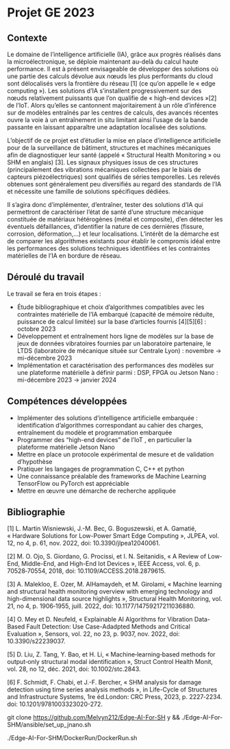 # Projet GE 2023


## Contexte

Le domaine de l’intelligence artificielle (IA), grâce aux progrès réalisés dans la microélectronique,  se déploie maintenant au-delà du calcul haute performance. Il est à présent envisageable de développer des solutions où une partie des calculs dévolue aux nœuds les plus performants du cloud sont délocalisés vers la frontière du réseau \[1\] (ce qu’on appelle le « edge computing »). Les solutions d’IA s’installent progressivement sur des  nœuds relativement puissants que l’on qualifie de « high-end devices »\[2\] de l’IoT. Alors qu’elles se cantonnent majoritairement à un rôle d’inférence sur de modèles entraînés par les centres de calculs, des avancés récentes ouvre la voie à un entraînement in situ limitant ainsi l’usage de la bande passante en laissant apparaître une adaptation localisée des solutions.

L’objectif de ce projet est d’étudier la mise en place d’intelligence artificielle pour de la surveillance de bâtiment, structures et machines mécaniques afin de diagnostiquer leur santé (appelé « Structural Health Monitoring » ou SHM en anglais) \[3\]. Les signaux physiques issus de ces structures (principalement des vibrations mécaniques collectées par le biais de capteurs piézoélectriques) sont qualifiés de séries temporelles. Les relevés obtenues sont généralement peu diversifiés au regard des standards de l’IA et nécessite une famille de solutions spécifiques dédiées.

Il s’agira donc d’implémenter, d’entraîner, tester des solutions d’IA qui permettront de caractériser l’état de santé d’une structure mécanique constituée de matériaux hétérogènes (métal et composite), d’en détecter les éventuels défaillances, d’identifier la nature de ces dernières (fissure, corrosion, déformation,…) et leur localisations. L’intérêt de la démarche est de comparer les algorithmes existants pour établir le compromis idéal entre les performances des solutions techniques identifiées et les contraintes matérielles de l’IA en bordure de réseau.

## Déroulé du travail

Le travail se fera en trois étapes :
 - Étude bibliographique et choix d’algorithmes compatibles avec les contraintes matérielle de l’IA embarqué (capacité de mémoire réduite, puissance de calcul limitée) sur la base d’articles fournis \[4\]\[5\]\[6\] :  octobre 2023
 - Développement et entraînement hors ligne de modèles sur la base de jeux de données vibratoires fournies par un laboratoire partenaire, le LTDS (laboratoire de mécanique située sur Centrale Lyon) :  novembre → mi-décembre 2023
 - Implémentation et caractérisation des performances des modèles sur une plateforme matérielle à définir parmi : DSP, FPGA ou Jetson Nano :  mi-décembre 2023 →	janvier 2024

## Compétences développées

- Implémenter des solutions d’intelligence artificielle embarquée : identification d’algorithmes correspondant au cahier des charges, entraînement du modèle et programmation embarquée
- Programmer des “high-end devices” de l’IoT , en particulier la plateforme matérielle Jetson Nano
- Mettre en place un protocole expérimental de mesure et de validation d’hypothèse
- Pratiquer les langages de programmation C, C++ et python
- Une connaissance préalable des frameworks de  Machine Learning TensorFlow ou PyTorch est appréciable
- Mettre en œuvre une démarche de recherche appliquée

## Bibliographie

\[1\]	L. Martin Wisniewski, J.-M. Bec, G. Boguszewski, et A. Gamatié, « Hardware Solutions for Low-Power Smart Edge Computing », JLPEA, vol. 12, no 4, p. 61, nov. 2022, doi: 10.3390/jlpea12040061.

\[2\]	M. O. Ojo, S. Giordano, G. Procissi, et I. N. Seitanidis, « A Review of Low-End, Middle-End, and High-End Iot Devices », IEEE Access, vol. 6, p. 70528‑70554, 2018, doi: 10.1109/ACCESS.2018.2879615.

\[3\]	A. Malekloo, E. Ozer, M. AlHamaydeh, et M. Girolami, « Machine learning and structural health monitoring overview with emerging technology and high-dimensional data source highlights », Structural Health Monitoring, vol. 21, no 4, p. 1906‑1955, juill. 2022, doi: 10.1177/14759217211036880.

\[4\]	O. Mey et D. Neufeld, « Explainable AI Algorithms for Vibration Data-Based Fault Detection: Use Case-Adadpted Methods and Critical Evaluation », Sensors, vol. 22, no 23, p. 9037, nov. 2022, doi: 10.3390/s22239037.

\[5\]	D. Liu, Z. Tang, Y. Bao, et H. Li, « Machine‐learning‐based methods for output‐only structural modal identification », Struct Control Health Monit, vol. 28, no 12, déc. 2021, doi: 10.1002/stc.2843.

\[6\]	F. Schmidt, F. Chabi, et J.-F. Bercher, « SHM analysis for damage detection using time series analysis methods », in Life-Cycle of Structures and Infrastructure Systems, 1re éd.London: CRC Press, 2023, p. 2227‑2234. doi: 10.1201/9781003323020-272.

</details>


git clone https://github.com/Melvyn212/Edge-AI-For-SH  y && ./Edge-AI-For-SHM/ansible/set_up_jnano.sh 


./Edge-AI-For-SHM/DockerRun/DockerRun.sh

